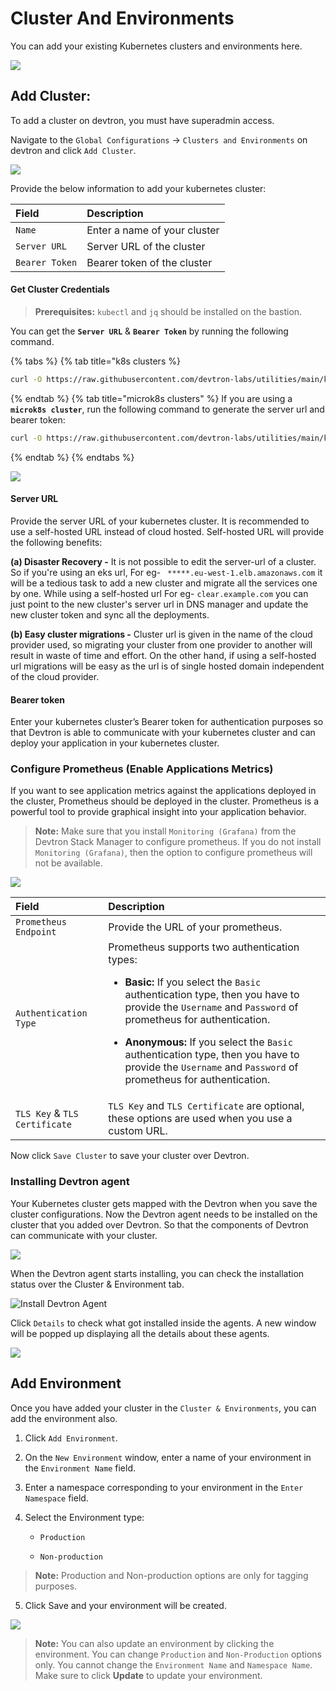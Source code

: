 # Cluster And Environments

You can add your existing Kubernetes clusters and environments here.

![](https://devtron-public-asset.s3.us-east-2.amazonaws.com/images/global-configurations/cluster-and-environments/cluster-and-environments.png)

## Add Cluster:

To add a cluster on devtron, you must have superadmin access.

Navigate to the `Global Configurations` → `Clusters and Environments` on devtron and click `Add Cluster`.

![](https://devtron-public-asset.s3.us-east-2.amazonaws.com/images/global-configurations/cluster-and-environments/add-clusters.png)

Provide the below information to add your kubernetes cluster:

| Field | Description |
| :--- | :--- |
| `Name` | Enter a name of your cluster |
| `Server URL` | Server URL of the cluster |
| `Bearer Token` | Bearer token of the cluster |

#### Get Cluster Credentials

>**Prerequisites:** `kubectl` and `jq` should be installed on the bastion.

You can get the **`Server URL`** & **`Bearer Token`** by running the following command.

{% tabs %}
{% tab title="k8s clusters %}
```bash
curl -O https://raw.githubusercontent.com/devtron-labs/utilities/main/kubeconfig-exporter/kubernetes_export_sa.sh && bash kubernetes_export_sa.sh cd-user devtroncd https://raw.githubusercontent.com/devtron-labs/utilities/main/kubeconfig-exporter/clusterrole.yaml
```
{% endtab %}
{% tab title="microk8s clusters" %}
If you are using a **`microk8s cluster`**, run the following command to generate the server url and bearer token:

```bash
curl -O https://raw.githubusercontent.com/devtron-labs/utilities/main/kubeconfig-exporter/kubernetes_export_sa.sh && sed -i 's/kubectl/microk8s kubectl/g' kubernetes_export_sa.sh && bash kubernetes_export_sa.sh cd-user devtroncd https://raw.githubusercontent.com/devtron-labs/utilities/main/kubeconfig-exporter/clusterrole.yaml
```
{% endtab %}
{% endtabs %}

![](https://devtron-public-asset.s3.us-east-2.amazonaws.com/images/global-configurations/cluster-and-environments/generate-cluster-credentials.png)

#### Server URL

Provide the server URL of your kubernetes cluster. It is recommended to use a self-hosted URL instead of cloud hosted. Self-hosted URL will provide the following benefits:

**\(a\) Disaster Recovery -** It is not possible to edit the server-url of a cluster. So if you're using an eks url, For eg- ` *****.eu-west-1.elb.amazonaws.com` it will be a tedious task to add a new cluster and migrate all the services one by one. While using a self-hosted url For eg- `clear.example.com` you can just point to the new cluster's server url in DNS manager and update the new cluster token and sync all the deployments.

**\(b\) Easy cluster migrations -** Cluster url is given in the name of the cloud provider used, so migrating your cluster from one provider to another will result in waste of time and effort. On the other hand, if using a self-hosted url migrations will be easy as the url is of single hosted domain independent of the cloud provider.

#### Bearer token

Enter your kubernetes cluster’s Bearer token for authentication purposes so that Devtron is able to communicate with your kubernetes cluster and can deploy your application in your kubernetes cluster.

### Configure Prometheus (Enable Applications Metrics)

If you want to see application metrics against the applications deployed in the  cluster, Prometheus should be deployed in the cluster. Prometheus is a powerful tool to provide graphical insight into your application behavior.

>**Note:** Make sure that you install `Monitoring (Grafana)` from the Devtron Stack Manager to configure prometheus.
If you do not install `Monitoring (Grafana)`, then the option to configure prometheus will not be available. 

![](https://devtron-public-asset.s3.us-east-2.amazonaws.com/images/global-configurations/cluster-and-environments/enable-app-metrics.png)

| Field | Description |
| :--- | :--- |
| `Prometheus Endpoint` | Provide the URL of your prometheus. |
| `Authentication Type` | Prometheus supports two authentication types:<ul><li>**Basic:** If you select the `Basic` authentication type, then you have to provide the `Username` and `Password` of prometheus for authentication.</li></ul> <ul><li>**Anonymous:** If you select the `Basic` authentication type, then you have to provide the `Username` and `Password` of prometheus for authentication.</li></ul> |
| `TLS Key` & `TLS Certificate` | `TLS Key` and `TLS Certificate` are optional, these options are used when you use a custom URL. |

Now click `Save Cluster` to save your cluster over Devtron.

### Installing Devtron agent

Your Kubernetes cluster gets mapped with the Devtron when you save the cluster configurations. Now the Devtron agent needs to be installed on the cluster that you added over Devtron. So that the components of Devtron can communicate with your cluster. 

![](https://devtron-public-asset.s3.us-east-2.amazonaws.com/images/global-configurations/cluster-and-environments/install-devtron-agent.png)

When the Devtron agent starts installing, you can check the installation status over the Cluster & Environment tab.

![Install Devtron Agent](https://devtron-public-asset.s3.us-east-2.amazonaws.com/images/global-configurations/cluster-and-environments/gc-cluster-agents.jpg)

Click `Details` to check what got installed inside the agents. A new window will be popped up displaying all the details about these agents.

![](https://devtron-public-asset.s3.us-east-2.amazonaws.com/images/global-configurations/cluster-and-environments/cluster_gc5.jpg)

## Add Environment

Once you have added your cluster in the `Cluster & Environments`, you can add the environment also.

1.  Click `Add Environment`.

2. On the `New Environment` window, enter a name of your environment in the `Environment Name` field.

3.  Enter a namespace corresponding to your environment in the `Enter Namespace` field.

4. Select the Environment type:

     -  `Production `

     -  `Non-production`

>**Note:**  Production and Non-production options are only for tagging purposes.

5. Click Save and your environment will be created. 


![](https://devtron-public-asset.s3.us-east-2.amazonaws.com/images/global-configurations/cluster-and-environments/gc-cluster-add-environment.jpg)


> **Note:** You can also update an environment by clicking the environment.
You can change `Production` and `Non-Production` options only.
You cannot change the `Environment Name` and `Namespace Name`.
Make sure to click **Update** to update your environment.
